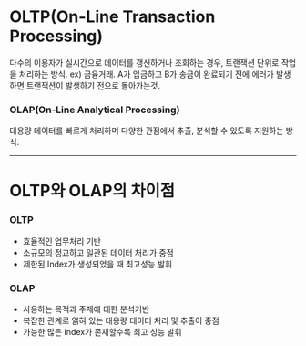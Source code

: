 # OLTP(On-Line Transaction Processing)
다수의 이용자가 실시간으로 데이터를 갱신하거나 조회하는 경우, 트랜잭션 단위로 작업을 처리하는 방식.
ex) 금융거래. A가 입금하고 B가 송금이 완료되기 전에 에러가 발생하면 트랜잭션이 발생하기 전으로 돌아가는것.
 
### OLAP(On-Line Analytical Processing)
대용량 데이터를 빠르게 처리하며 다양한 관점에서 추출, 분석할 수 있도록 지원하는 방식.
 
 -------------------------
# OLTP와 OLAP의 차이점
### OLTP
- 효율적인 업무처리 기반
- 소규모의 정교하고 일관된 데이터 처리가 중점
- 제한된 Index가 생성되었을 때 최고성능 발휘

### OLAP
* 사용하는 목적과 주제에 대한 분석기반
* 복잡한 관계로 얽혀 있는 대용량 데이터 처리 및 추출이 중점
* 가능한 많은 Index가 존재할수록 최고 성능 발휘
